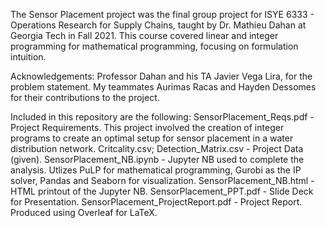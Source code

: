 The Sensor Placement project was the final group project for ISYE 6333 - Operations Research for Supply Chains, taught by Dr. Mathieu Dahan at Georgia Tech in Fall 2021.
This course covered linear and integer programming for mathematical programming, focusing on formulation intuition.

Acknowledgements: Professor Dahan and his TA Javier Vega Lira, for the problem statement. My teammates Aurimas Racas and Hayden Dessomes for their contributions to the project.

Included in this repository are the following:
SensorPlacement_Reqs.pdf - Project Requirements. This project involved the creation of integer programs to create an optimal setup for sensor placement in a water distribution network.
Critcality.csv; Detection_Matrix.csv - Project Data (given).
SensorPlacement_NB.ipynb - Jupyter NB used to complete the analysis. Utlizes PuLP for mathematical programming, Gurobi as the IP solver, Pandas and Seaborn for visualization.
SensorPlacement_NB.html - HTML printout of the Jupyter NB.
SensorPlacement_PPT.pdf - Slide Deck for Presentation.
SensorPlacement_ProjectReport.pdf - Project Report. Produced using Overleaf for LaTeX.

